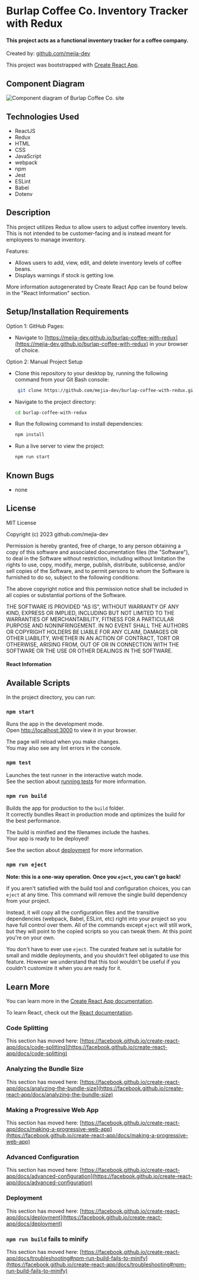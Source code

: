 # Burlap Coffee Co. Inventory Tracker with Redux

#### This project acts as a functional inventory tracker for a coffee company.

Created by: [github.com/mejia-dev](https://github.com/mejia-dev)

This project was bootstrapped with [Create React App](https://github.com/facebook/create-react-app).

## Component Diagram
![Component diagram of Burlap Coffee Co. site](./burlap-coffee-co.drawio.png)

## Technologies Used

* ReactJS
* Redux
* HTML
* CSS
* JavaScript
* webpack
* npm
* Jest
* ESLint
* Babel
* Dotenv

## Description

This project utilizes Redux to allow users to adjust coffee inventory levels. This is not intended to be customer-facing and is instead meant for employees to manage inventory.

Features:
* Allows users to add, view, edit, and delete inventory levels of coffee beans.
* Displays warnings if stock is getting low.

More information autogenerated by Create React App can be found below in the "React Information" section.

## Setup/Installation Requirements

Option 1: GitHub Pages:
* Navigate to [https://mejia-dev.github.io/burlap-coffee-with-redux](https://mejia-dev.github.io/burlap-coffee-with-redux) in your browser of choice.


Option 2: Manual Project Setup
* Clone this repository to your desktop by, running the following command from your Git Bash console:
  ```bash
   git clone https://github.com/mejia-dev/burlap-coffee-with-redux.git
   ```

* Navigate to the project directory:
  ```bash
  cd burlap-coffee-with-redux
  ```

* Run the following command to install dependencies:
  ```bash
  npm install
  ```

* Run a live server to view the project:
  ```bash
  npm run start
  ```

## Known Bugs

* none

## License

MIT License

Copyright (c) 2023 github.com/mejia-dev

Permission is hereby granted, free of charge, to any person obtaining a copy
of this software and associated documentation files (the "Software"), to deal
in the Software without restriction, including without limitation the rights
to use, copy, modify, merge, publish, distribute, sublicense, and/or sell
copies of the Software, and to permit persons to whom the Software is
furnished to do so, subject to the following conditions:

The above copyright notice and this permission notice shall be included in all
copies or substantial portions of the Software.

THE SOFTWARE IS PROVIDED "AS IS", WITHOUT WARRANTY OF ANY KIND, EXPRESS OR
IMPLIED, INCLUDING BUT NOT LIMITED TO THE WARRANTIES OF MERCHANTABILITY,
FITNESS FOR A PARTICULAR PURPOSE AND NONINFRINGEMENT. IN NO EVENT SHALL THE
AUTHORS OR COPYRIGHT HOLDERS BE LIABLE FOR ANY CLAIM, DAMAGES OR OTHER
LIABILITY, WHETHER IN AN ACTION OF CONTRACT, TORT OR OTHERWISE, ARISING FROM,
OUT OF OR IN CONNECTION WITH THE SOFTWARE OR THE USE OR OTHER DEALINGS IN THE
SOFTWARE.


#### React Information

## Available Scripts

In the project directory, you can run:

### `npm start`

Runs the app in the development mode.\
Open [http://localhost:3000](http://localhost:3000) to view it in your browser.

The page will reload when you make changes.\
You may also see any lint errors in the console.

### `npm test`

Launches the test runner in the interactive watch mode.\
See the section about [running tests](https://facebook.github.io/create-react-app/docs/running-tests) for more information.

### `npm run build`

Builds the app for production to the `build` folder.\
It correctly bundles React in production mode and optimizes the build for the best performance.

The build is minified and the filenames include the hashes.\
Your app is ready to be deployed!

See the section about [deployment](https://facebook.github.io/create-react-app/docs/deployment) for more information.

### `npm run eject`

**Note: this is a one-way operation. Once you `eject`, you can't go back!**

If you aren't satisfied with the build tool and configuration choices, you can `eject` at any time. This command will remove the single build dependency from your project.

Instead, it will copy all the configuration files and the transitive dependencies (webpack, Babel, ESLint, etc) right into your project so you have full control over them. All of the commands except `eject` will still work, but they will point to the copied scripts so you can tweak them. At this point you're on your own.

You don't have to ever use `eject`. The curated feature set is suitable for small and middle deployments, and you shouldn't feel obligated to use this feature. However we understand that this tool wouldn't be useful if you couldn't customize it when you are ready for it.

## Learn More

You can learn more in the [Create React App documentation](https://facebook.github.io/create-react-app/docs/getting-started).

To learn React, check out the [React documentation](https://reactjs.org/).

### Code Splitting

This section has moved here: [https://facebook.github.io/create-react-app/docs/code-splitting](https://facebook.github.io/create-react-app/docs/code-splitting)

### Analyzing the Bundle Size

This section has moved here: [https://facebook.github.io/create-react-app/docs/analyzing-the-bundle-size](https://facebook.github.io/create-react-app/docs/analyzing-the-bundle-size)

### Making a Progressive Web App

This section has moved here: [https://facebook.github.io/create-react-app/docs/making-a-progressive-web-app](https://facebook.github.io/create-react-app/docs/making-a-progressive-web-app)

### Advanced Configuration

This section has moved here: [https://facebook.github.io/create-react-app/docs/advanced-configuration](https://facebook.github.io/create-react-app/docs/advanced-configuration)

### Deployment

This section has moved here: [https://facebook.github.io/create-react-app/docs/deployment](https://facebook.github.io/create-react-app/docs/deployment)

### `npm run build` fails to minify

This section has moved here: [https://facebook.github.io/create-react-app/docs/troubleshooting#npm-run-build-fails-to-minify](https://facebook.github.io/create-react-app/docs/troubleshooting#npm-run-build-fails-to-minify)
